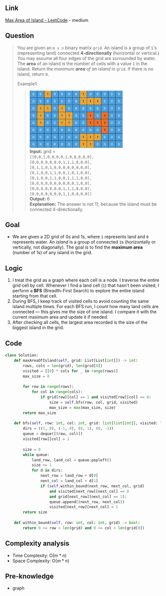 ## Link
[Max Area of Island - LeetCode](https://leetcode.com/problems/max-area-of-island/description/) - medium
## Question
>You are given an `m x n` binary matrix `grid`. An island is a group of `1`'s (representing land) connected **4-directionally** (horizontal or vertical.) You may assume all four edges of the grid are surrounded by water.
>The **area** of an island is the number of cells with a value `1` in the island.
>Return _the maximum **area** of an island in_ `grid`. If there is no island, return `0`.
>
> Example1:
>> <img src="pic/pic_695.Max_Area_of_Island.png" width="300"/><br>
>>**Input:** grid = <br>
>>    `[[0,0,1,0,0,0,0,1,0,0,0,0,0],`<br>
>>      `[0,0,0,0,0,0,0,1,1,1,0,0,0],`<br>
>>      `[0,1,1,0,1,0,0,0,0,0,0,0,0],`<br>
>>      `[0,1,0,0,1,1,0,0,1,0,1,0,0],`<br>
>>      `[0,1,0,0,1,1,0,0,1,1,1,0,0],`<br>
>>      `[0,0,0,0,0,0,0,0,0,0,1,0,0],`<br>
>>      `[0,0,0,0,0,0,0,1,1,1,0,0,0],`<br>
>>      `[0,0,0,0,0,0,0,1,1,0,0,0,0]]`<br>
>>**Output:** 6<br>
>>**Explanation:** The answer is not 11, because the island must be connected 4-directionally.
## Goal
- We are given a 2D grid of 0s and 1s, where `1` represents land and `0` represents water. An _island_ is a group of connected `1`s (horizontally or vertically, not diagonally). The goal is to find the **maximum area** (number of 1s) of any island in the grid.
## Logic
1. I treat the grid as a graph where each cell is a node. I traverse the entire grid cell by cell. Whenever I find a land cell (`1`) that hasn't been visited, I perform a **BFS** (Breadth-First Search) to explore the entire island starting from that cell.
2. During BFS, I keep track of visited cells to avoid counting the same island multiple times. For each BFS run, I count how many land cells are connected — this gives me the size of one island. I compare it with the current maximum area and update it if needed.
3. After checking all cells, the largest area recorded is the size of the biggest island in the grid.

## Code
```python
class Solution:
    def maxAreaOfIsland(self, grid: List[List[int]]) -> int:
        rows, cols = len(grid), len(grid[0])
        visited = [[0] * cols for _ in range(rows)]
        max_size = 0

        for row in range(rows):
            for col in range(cols):
                if grid[row][col] == 1 and visited[row][col] == 0:
                    size = self.bfs(row, col, grid, visited)
                    max_size = max(max_size, size)
        return max_size
    
    def bfs(self, row: int, col: int, grid: list[list[int]], visited: list[list[int]]) -> int:
        dirs = ((1, 0), (-1, 0), (0, 1), (0, -1))
        queue = deque([(row, col)])
        visited[row][col] = 1
        
        size = 0
        while queue:
            land_row, land_col = queue.popleft()
            size += 1
            for d in dirs:
                next_row = land_row + d[0]
                next_col = land_col + d[1]
                if (self.within_bound(next_row, next_col, grid)
                    and visited[next_row][next_col] == 0
                    and grid[next_row][next_col] == 1):
                    queue.append((next_row, next_col))
                    visited[next_row][next_col] = 1
        return size

    def within_bound(self, row: int, col: int, grid) -> bool:
        return 0 <= row < len(grid) and 0 <= col < len(grid[0])
```

## Complexity analysis
- Time Complexity:  O($m * n$)
- Space Complexity: O($m * n$)
## Pre-knowledge
- graph
